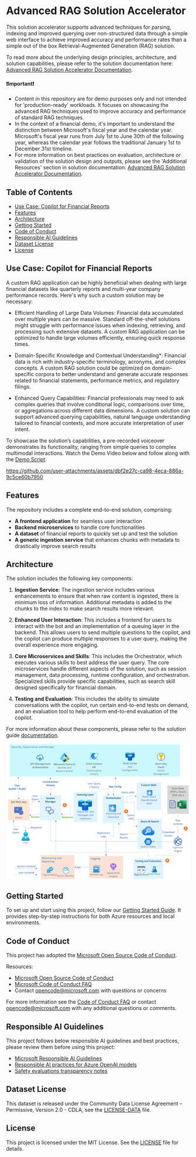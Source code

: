# Advanced RAG Solution Accelerator

This solution accelerator supports advanced techniques for parsing, indexing and improved querying over non-structured data through a simple web interface to achieve improved accuracy and performance rates than a simple out of the box Retrieval-Augmented Generation (RAG) solution.

To read more about the underlying design principles, architecture, and solution capabilities, please refer to the solution documentation here: [Advanced RAG Solution Accelerator Documentation](./docs/Advanced%20RAG%20Solution%20Accelerator%20Documentation.pdf).


#### ❗Important❗

* Content in this repository are for demo purposes only and not intended for 'production-ready' workloads. It focuses on showcasing the advanced RAG techniques used to improve accuracy and performance of standard RAG techniques.
* In the context of a financial demo, it's important to understand the distinction between Microsoft's fiscal year and the calendar year. Microsoft's fiscal year runs from July 1st to June 30th of the following year, whereas the calendar year follows the traditional January 1st to December 31st timeline.
* For more information on best practices on evaluation, architecture or validation of the solution design and outputs, please see the 'Additional Resources' section in solution documentation: [Advanced RAG Solution Accelerator Documentation](./docs/Advanced%20RAG%20Solution%20Accelerator%20Documentation.pdf).

## Table of Contents
- [Use Case: Copilot for Financial Reports](#use-case-copilot-for-financial-reports)
- [Features](#Features)
- [Architecture](#Architecture)
- [Getting Started](#getting-started)
- [Code of Conduct](#code-of-conduct)
- [Responsible AI Guidelines](#responsible-ai-guidelines)
- [Dataset License](#dataset-license)
- [License](#license)

## Use Case: Copilot for Financial Reports
A custom RAG application can be highly beneficial when dealing with large financial datasets like quarterly reports and multi-year company performance records. Here's why such a custom solution may be necessary:

- Efficient Handling of Large Data Volumes: Financial data accumulated over multiple years can be massive. Standard off-the-shelf solutions might struggle with performance issues when indexing, retrieving, and processing such extensive datasets. A custom RAG application can be optimized to handle large volumes efficiently, ensuring quick response times.

- Domain-Specific Knowledge and Contextual Understanding*: Financial data is rich with industry-specific terminology, acronyms, and complex concepts. A custom RAG solution could be optimized on domain-specific corpora to better understand and generate accurate responses related to financial statements, performance metrics, and regulatory filings.

- Enhanced Query Capabilities: Financial professionals may need to ask complex queries that involve conditional logic, comparisons over time, or aggregations across different data dimensions. A custom solution can support advanced querying capabilities, natural language understanding tailored to financial contexts, and more accurate interpretation of user intent.

To showcase the solution’s capabilities, a pre-recorded voiceover demonstrates its functionality, ranging from simple queries to complex multimodal interactions. Watch the Demo Video below and follow along with the [Demo Script](docs/demo_script/Analyzing%20Microsoft%20Financial%20Performance%20Demo%20Script.docx).

https://github.com/user-attachments/assets/dbf2e27c-ca98-4eca-886a-9c5ce60b7950


## Features
The repository includes a complete end-to-end solution, comprising:

- **A frontend application** for seamless user interaction
- **Backend microservices** to handle core functionalities
- **A dataset** of financial reports to quickly set up and test the solution
- **A generic ingestion service** that enhances chunks with metadata to drastically improve search results

## Architecture
The solution includes the following key components:

1. **Ingestion Service**: The ingestion service includes various enhancements to ensure that when raw content is ingested, there is minimum loss of information. Additional metadata is added to the chunks to the index to make search results more relevant.

2. **Enhanced User Interaction**: This includes a frontend for users to interact with the bot and an implementation of a queuing layer in the backend. This allows users to send multiple questions to the copilot, and the copilot can produce multiple responses to a user query, making the overall experience more engaging.

3. **Core Microservices and Skills**: This includes the Orchestrator, which executes various skills to best address the user query. The core microservices handle different aspects of the solution, such as session management, data processing, runtime configuration, and orchestration. Specialized skills provide specific capabilities, such as search skill designed specifically for financial domain.

4. **Testing and Evaluation**: This includes the ability to simulate conversations with the copilot, run certain end-to-end tests on demand, and an evaluation tool to help perform end-to-end evaluation of the copilot.

For more information about these components, please refer to the solution guide [documentation](./docs/Advanced%20RAG%20Solution%20Accelerator%20Documentation.pdf).

![Copilot Solution Architecture](./docs/media/copilot_solution_architecture.png)


## Getting Started
To set up and start using this project, follow our [Getting Started Guide](SETUP.md). It provides step-by-step instructions for both Azure resources and local environments.


## Code of Conduct

This project has adopted the [Microsoft Open Source Code of Conduct](https://opensource.microsoft.com/codeofconduct/).

Resources:

- [Microsoft Open Source Code of Conduct](https://opensource.microsoft.com/codeofconduct/)
- [Microsoft Code of Conduct FAQ](https://opensource.microsoft.com/codeofconduct/faq/)
- Contact [opencode@microsoft.com](mailto:opencode@microsoft.com) with questions or concerns

For more information see the [Code of Conduct FAQ](https://opensource.microsoft.com/codeofconduct/faq/) or
contact [opencode@microsoft.com](mailto:opencode@microsoft.com) with any additional questions or comments.

## Responsible AI Guidelines

This project follows below responsible AI guidelines and best practices, please review them before using this project:

- [Microsoft Responsible AI Guidelines](https://www.microsoft.com/en-us/ai/responsible-ai)
- [Responsible AI practices for Azure OpenAI models](https://learn.microsoft.com/en-us/legal/cognitive-services/openai/overview)
- [Safety evaluations transparency notes](https://learn.microsoft.com/en-us/azure/ai-studio/concepts/safety-evaluations-transparency-note)

## Dataset License

This dataset is released under the Community Data License Agreement – Permissive, Version 2.0 - CDLA, see the [LICENSE-DATA](LICENSE-DATA.md) file.

## License

This project is licensed under the MIT License. See the [LICENSE](./LICENSE) file for details.
